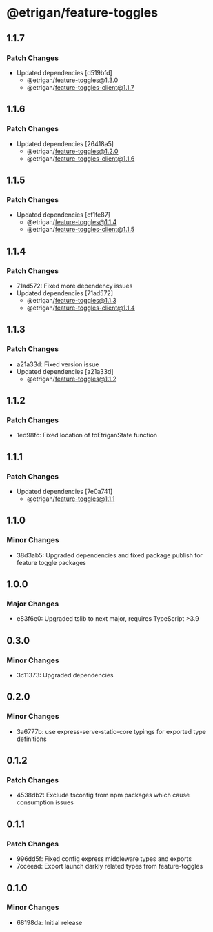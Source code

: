 # @etrigan/feature-toggles

## 1.1.7

### Patch Changes

- Updated dependencies [d519bfd]
  - @etrigan/feature-toggles@1.3.0
  - @etrigan/feature-toggles-client@1.1.7

## 1.1.6

### Patch Changes

- Updated dependencies [26418a5]
  - @etrigan/feature-toggles@1.2.0
  - @etrigan/feature-toggles-client@1.1.6

## 1.1.5

### Patch Changes

- Updated dependencies [cf1fe87]
  - @etrigan/feature-toggles@1.1.4
  - @etrigan/feature-toggles-client@1.1.5

## 1.1.4

### Patch Changes

- 71ad572: Fixed more dependency issues
- Updated dependencies [71ad572]
  - @etrigan/feature-toggles@1.1.3
  - @etrigan/feature-toggles-client@1.1.4

## 1.1.3

### Patch Changes

- a21a33d: Fixed version issue
- Updated dependencies [a21a33d]
  - @etrigan/feature-toggles@1.1.2

## 1.1.2

### Patch Changes

- 1ed98fc: Fixed location of toEtriganState function

## 1.1.1

### Patch Changes

- Updated dependencies [7e0a741]
  - @etrigan/feature-toggles@1.1.1

## 1.1.0

### Minor Changes

- 38d3ab5: Upgraded dependencies and fixed package publish for feature toggle packages

## 1.0.0

### Major Changes

- e83f6e0: Upgraded tslib to next major, requires TypeScript >3.9

## 0.3.0

### Minor Changes

- 3c11373: Upgraded dependencies

## 0.2.0

### Minor Changes

- 3a6777b: use express-serve-static-core typings for exported type definitions

## 0.1.2

### Patch Changes

- 4538db2: Exclude tsconfig from npm packages which cause consumption issues

## 0.1.1

### Patch Changes

- 996dd5f: Fixed config express middleware types and exports
- 7cceead: Export launch darkly related types from feature-toggles

## 0.1.0

### Minor Changes

- 68198da: Initial release
